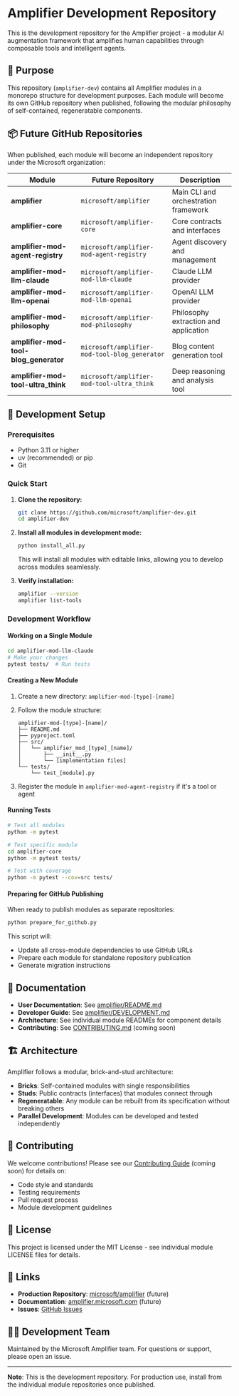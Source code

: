 # Amplifier Development Repository

This is the development repository for the Amplifier project - a modular AI augmentation framework that amplifies human capabilities through composable tools and intelligent agents.

## 🎯 Purpose

This repository (`amplifier-dev`) contains all Amplifier modules in a monorepo structure for development purposes. Each module will become its own GitHub repository when published, following the modular philosophy of self-contained, regeneratable components.

## 📦 Future GitHub Repositories

When published, each module will become an independent repository under the Microsoft organization:

| Module | Future Repository | Description |
|--------|------------------|-------------|
| **amplifier** | `microsoft/amplifier` | Main CLI and orchestration framework |
| **amplifier-core** | `microsoft/amplifier-core` | Core contracts and interfaces |
| **amplifier-mod-agent-registry** | `microsoft/amplifier-mod-agent-registry` | Agent discovery and management |
| **amplifier-mod-llm-claude** | `microsoft/amplifier-mod-llm-claude` | Claude LLM provider |
| **amplifier-mod-llm-openai** | `microsoft/amplifier-mod-llm-openai` | OpenAI LLM provider |
| **amplifier-mod-philosophy** | `microsoft/amplifier-mod-philosophy` | Philosophy extraction and application |
| **amplifier-mod-tool-blog_generator** | `microsoft/amplifier-mod-tool-blog_generator` | Blog content generation tool |
| **amplifier-mod-tool-ultra_think** | `microsoft/amplifier-mod-tool-ultra_think` | Deep reasoning and analysis tool |

## 🚀 Development Setup

### Prerequisites

- Python 3.11 or higher
- uv (recommended) or pip
- Git

### Quick Start

1. **Clone the repository:**
   ```bash
   git clone https://github.com/microsoft/amplifier-dev.git
   cd amplifier-dev
   ```

2. **Install all modules in development mode:**
   ```bash
   python install_all.py
   ```

   This will install all modules with editable links, allowing you to develop across modules seamlessly.

3. **Verify installation:**
   ```bash
   amplifier --version
   amplifier list-tools
   ```

### Development Workflow

#### Working on a Single Module

```bash
cd amplifier-mod-llm-claude
# Make your changes
pytest tests/  # Run tests
```

#### Creating a New Module

1. Create a new directory: `amplifier-mod-[type]-[name]`
2. Follow the module structure:
   ```
   amplifier-mod-[type]-[name]/
   ├── README.md
   ├── pyproject.toml
   ├── src/
   │   └── amplifier_mod_[type]_[name]/
   │       ├── __init__.py
   │       └── [implementation files]
   └── tests/
       └── test_[module].py
   ```

3. Register the module in `amplifier-mod-agent-registry` if it's a tool or agent

#### Running Tests

```bash
# Test all modules
python -m pytest

# Test specific module
cd amplifier-core
python -m pytest tests/

# Test with coverage
python -m pytest --cov=src tests/
```

#### Preparing for GitHub Publishing

When ready to publish modules as separate repositories:

```bash
python prepare_for_github.py
```

This script will:
- Update all cross-module dependencies to use GitHub URLs
- Prepare each module for standalone repository publication
- Generate migration instructions

## 📖 Documentation

- **User Documentation**: See [amplifier/README.md](amplifier/README.md)
- **Developer Guide**: See [amplifier/DEVELOPMENT.md](amplifier/DEVELOPMENT.md)
- **Architecture**: See individual module READMEs for component details
- **Contributing**: See [CONTRIBUTING.md](CONTRIBUTING.md) (coming soon)

## 🏗️ Architecture

Amplifier follows a modular, brick-and-stud architecture:

- **Bricks**: Self-contained modules with single responsibilities
- **Studs**: Public contracts (interfaces) that modules connect through
- **Regeneratable**: Any module can be rebuilt from its specification without breaking others
- **Parallel Development**: Modules can be developed and tested independently

## 🤝 Contributing

We welcome contributions! Please see our [Contributing Guide](CONTRIBUTING.md) (coming soon) for details on:
- Code style and standards
- Testing requirements
- Pull request process
- Module development guidelines

## 📝 License

This project is licensed under the MIT License - see individual module LICENSE files for details.

## 🔗 Links

- **Production Repository**: [microsoft/amplifier](https://github.com/microsoft/amplifier) (future)
- **Documentation**: [amplifier.microsoft.com](https://amplifier.microsoft.com) (future)
- **Issues**: [GitHub Issues](https://github.com/microsoft/amplifier-dev/issues)

## 🧑‍💻 Development Team

Maintained by the Microsoft Amplifier team. For questions or support, please open an issue.

---

**Note**: This is the development repository. For production use, install from the individual module repositories once published.
